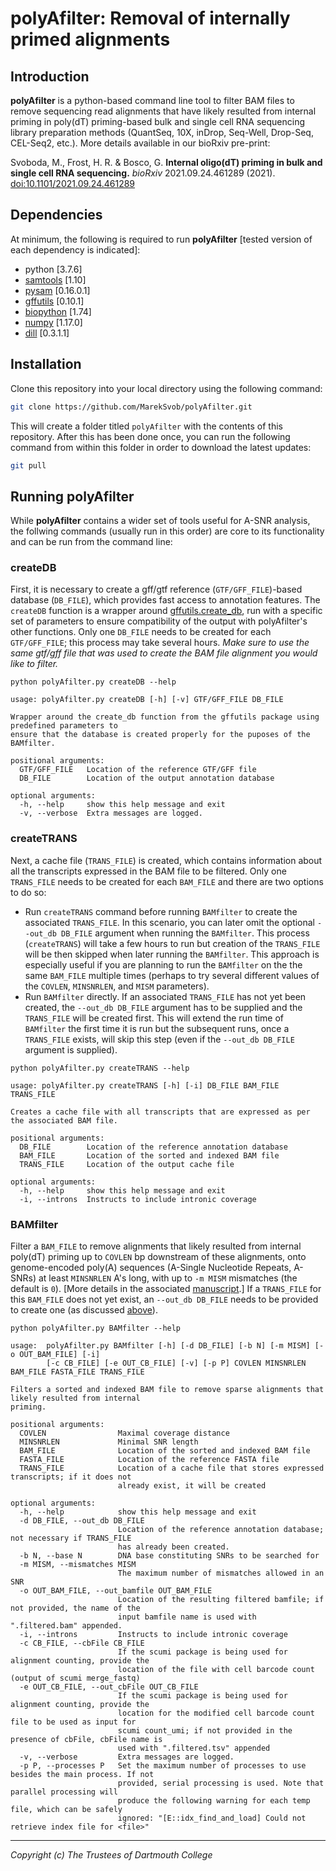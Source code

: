 # polyAfilter: Removal of internally primed alignments

## Introduction
**polyAfilter** is a python-based command line tool to filter BAM files to remove sequencing read alignments that have likely resulted from internal priming in poly(dT) priming-based bulk and single cell RNA sequencing library preparation methods (QuantSeq, 10X, inDrop, Seq-Well, Drop-Seq, CEL-Seq2, etc.). More details available in our bioRxiv pre-print:

Svoboda, M., Frost, H. R. & Bosco, G. **Internal oligo(dT) priming in bulk and single cell RNA sequencing.** _bioRxiv_ 2021.09.24.461289 (2021). [doi:10.1101/2021.09.24.461289](https://doi.org/10.1101/2021.09.24.461289)

## Dependencies

At minimum, the following is required to run **polyAfilter** [tested version of each dependency is indicated]:
* python [3.7.6]
* [samtools](http://www.htslib.org/) [1.10]
* [pysam](https://pysam.readthedocs.io/en/latest/) [0.16.0.1]
* [gffutils](http://daler.github.io/gffutils/) [0.10.1]
* [biopython](https://biopython.org/) [1.74]
* [numpy](https://numpy.org/doc/stable/) [1.17.0]
* [dill](https://dill.readthedocs.io/en/latest/) [0.3.1.1]

## Installation

Clone this repository into your local directory using the following command:

```bash
git clone https://github.com/MarekSvob/polyAfilter.git
```

This will create a folder titled `polyAfilter` with the contents of this repository.
After this has been done once, you can run the following command from within this folder in order to download the latest updates:

```bash
git pull
```

## Running polyAfilter

While **polyAfilter** contains a wider set of tools useful for A-SNR analysis, the follwing commands (usually run in this order) are core to its functionality and can be run from the command line:

### createDB

First, it is necessary to create a gff/gtf reference (`GTF/GFF_FILE`)-based database (`DB_FILE`), which provides fast access to annotation features. The `createDB` function is a wrapper around [gffutils.create_db](https://pythonhosted.org/gffutils/autodocs/gffutils.create_db.html), run with a specific set of parameters to ensure compatibility of the output with polyAfilter's other functions. Only one `DB_FILE` needs to be created for each `GTF/GFF_FILE`; this process may take several hours. _Make sure to use the same gtf/gff file that was used to create the BAM file alignment you would like to filter._
```
python polyAfilter.py createDB --help
```
```
usage: polyAfilter.py createDB [-h] [-v] GTF/GFF_FILE DB_FILE

Wrapper around the create_db function from the gffutils package using predefined parameters to
ensure that the database is created properly for the puposes of the BAMfilter.

positional arguments:
  GTF/GFF_FILE   Location of the reference GTF/GFF file
  DB_FILE        Location of the output annotation database

optional arguments:
  -h, --help     show this help message and exit
  -v, --verbose  Extra messages are logged.
```

### createTRANS

Next, a cache file (`TRANS_FILE`) is created, which contains information about all the transcripts expressed in the BAM file to be filtered. Only one `TRANS_FILE` needs to be created for each `BAM_FILE` and there are two options to do so:
- Run `createTRANS` command before running `BAMfilter` to create the associated `TRANS_FILE`. In this scenario, you can later omit the optional `--out_db DB_FILE` argument when running the `BAMfilter`. This process (`createTRANS`) will take a few hours to run but creation of the `TRANS_FILE` will be then skipped when later running the `BAMfilter`. This approach is especially useful if you are planning to run the `BAMfilter` on the the same `BAM_FILE` multiple times (perhaps to try several different values of the `COVLEN`, `MINSNRLEN`, and `MISM` parameters).
- Run `BAMfilter` directly. If an associated `TRANS_FILE` has not yet been created, the `--out_db DB_FILE` argument has to be supplied and the `TRANS_FILE` will be created first. This will extend the run time of `BAMfilter` the first time it is run but the subsequent runs, once a `TRANS_FILE` exists, will skip this step (even if the `--out_db DB_FILE` argument is supplied).

```
python polyAfilter.py createTRANS --help
```
```
usage: polyAfilter.py createTRANS [-h] [-i] DB_FILE BAM_FILE TRANS_FILE

Creates a cache file with all transcripts that are expressed as per the associated BAM file.

positional arguments:
  DB_FILE        Location of the reference annotation database
  BAM_FILE       Location of the sorted and indexed BAM file
  TRANS_FILE     Location of the output cache file

optional arguments:
  -h, --help     show this help message and exit
  -i, --introns  Instructs to include intronic coverage
```

### BAMfilter
Filter a `BAM_FILE` to remove alignments that likely resulted from internal poly(dT) priming up to `COVLEN` bp downstream of these alignments, onto genome-encoded poly(A) sequences (A-Single Nucleotide Repeats, A-SNRs) at least `MINSNRLEN` A's long, with up to `-m MISM` mismatches (the default is `0`). [More details in the associated [manuscript](https://doi.org/10.1101/2021.09.24.461289).] If a `TRANS_FILE` for this `BAM_FILE` does not yet exist, an `--out_db DB_FILE` needs to be provided to create one (as discussed [above](https://github.com/MarekSvob/polyAfilter#createtrans)).

```
python polyAfilter.py BAMfilter --help
```
```
usage:  polyAfilter.py BAMfilter [-h] [-d DB_FILE] [-b N] [-m MISM] [-o OUT_BAM_FILE] [-i]
        [-c CB_FILE] [-e OUT_CB_FILE] [-v] [-p P] COVLEN MINSNRLEN BAM_FILE FASTA_FILE TRANS_FILE

Filters a sorted and indexed BAM file to remove sparse alignments that likely resulted from internal
priming.

positional arguments:
  COVLEN                Maximal coverage distance
  MINSNRLEN             Minimal SNR length
  BAM_FILE              Location of the sorted and indexed BAM file
  FASTA_FILE            Location of the reference FASTA file
  TRANS_FILE            Location of a cache file that stores expressed transcripts; if it does not
                        already exist, it will be created

optional arguments:
  -h, --help            show this help message and exit
  -d DB_FILE, --out_db DB_FILE
                        Location of the reference annotation database; not necessary if TRANS_FILE
                        has already been created.
  -b N, --base N        DNA base constituting SNRs to be searched for
  -m MISM, --mismatches MISM
                        The maximum number of mismatches allowed in an SNR
  -o OUT_BAM_FILE, --out_bamfile OUT_BAM_FILE
                        Location of the resulting filtered bamfile; if not provided, the name of the
                        input bamfile name is used with ".filtered.bam" appended.
  -i, --introns         Instructs to include intronic coverage
  -c CB_FILE, --cbFile CB_FILE
                        If the scumi package is being used for alignment counting, provide the
                        location of the file with cell barcode count (output of scumi merge_fastq)
  -e OUT_CB_FILE, --out_cbFile OUT_CB_FILE
                        If the scumi package is being used for alignment counting, provide the
                        location for the modified cell barcode count file to be used as input for
                        scumi count_umi; if not provided in the presence of cbFile, cbFile name is
                        used with ".filtered.tsv" appended
  -v, --verbose         Extra messages are logged.
  -p P, --processes P   Set the maximum number of processes to use besides the main process. If not
                        provided, serial processing is used. Note that parallel processing will
                        produce the following warning for each temp file, which can be safely
                        ignored: "[E::idx_find_and_load] Could not retrieve index file for <file>"
```

---
_Copyright (c) The Trustees of Dartmouth College_
